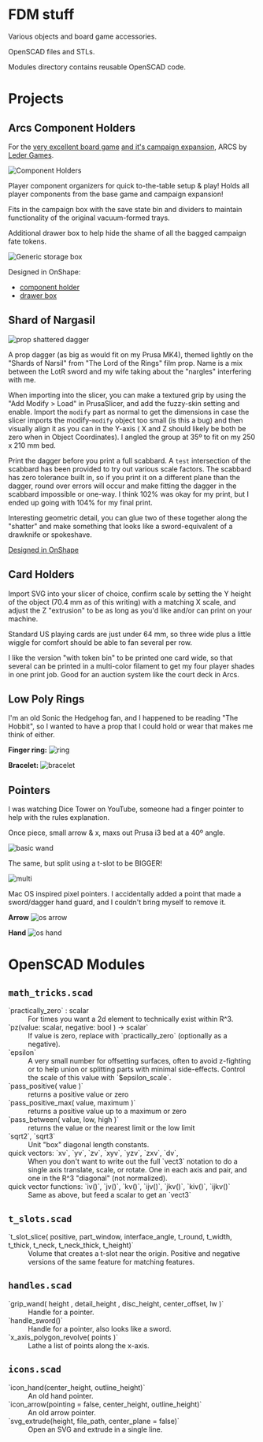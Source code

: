 # FDM stuff

Various objects and board game accessories.

OpenSCAD files and STLs.

Modules directory contains reusable OpenSCAD code.

# Projects

## Arcs Component Holders

For the [very excellent board game](https://www.youtube.com/watch?v=iP36OXiPkoo&t=158s&pp=ygUJc3VzZCBhcmNz) [and it's campaign expansion](https://www.youtube.com/watch?v=_GUatRy1LRk&pp=ygUJc3VzZCBhcmNz), ARCS by [Leder Games](https://ledergames.com/collections/full-catalog/arcs).

![Component Holders](previews/arcs_compents.png)

Player component organizers for quick to-the-table setup & play! Holds all player components from the base game and campaign expansion!

Fits in the campaign box with the save state bin and dividers to maintain functionality of the original vacuum-formed trays.

Additional drawer box to help hide the shame of all the bagged campaign fate tokens.

![Generic storage box](previews/arcs_tokens_box.png)

Designed in OnShape:

- [component holder](https://cad.onshape.com/documents/f8baa16c513774a1b4c4d1ff/w/156d0fb384fcc7c2bd21cdf2/e/2bc8450ed0d50105c287a671)
- [drawer box](https://cad.onshape.com/documents/24cb144bc6b0252d1dc903cc/w/38af809ec307699281591f3d/e/049a71283b5f04f74c4f6156)

## Shard of Nargasil

![prop shattered dagger](previews/shard_dagger.png)

A prop dagger (as big as would fit on my Prusa MK4), themed lightly on the "Shards of Narsil" from "The Lord of the Rings" film prop. Name is a mix between the LotR sword and my wife taking about the "nargles" interfering with me.

When importing into the slicer, you can make a textured grip by using the "Add Modify > Load" in PrusaSlicer, and add the fuzzy-skin setting and enable. Import the `modify` part as normal to get the dimensions in case the slicer imports the modify-`modify` object too small (is this a bug) and then visually align it as you can in the Y-axis ( X and Z should likely be both be zero when in Object Coordinates). I angled the group at 35º to fit on my 250 x 210 mm bed.

Print the dagger before you print a full scabbard. A `test` intersection of the scabbard has been provided to try out various scale factors. The scabbard has zero tolerance built in, so if you print it on a different plane than the dagger, round over errors will occur and make fitting the dagger in the scabbard impossible or one-way. I think 102% was okay for my print, but I ended up going with 104% for my final print.

Interesting geometric detail, you can glue two of these together along the "shatter" and make something that looks like a sword-equivalent of a drawknife or spokeshave.

[Designed in OnShape](https://cad.onshape.com/documents/8fd88022c6663004678fa262/w/4fc7def6cca343c748adaecc/e/43a368d694a9a7e5d57b0bc9)

## Card Holders

Import SVG into your slicer of choice, confirm scale by setting the Y height of the object (70.4 mm as of this writing) with a matching X scale, and adjust the Z "extrusion" to be as long as you'd like and/or can print on your machine.

Standard US playing cards are just under 64 mm, so three wide plus a little wiggle for comfort should be able to fan several per row.

I like the version "with token bin" to be printed one card wide, so that several can be printed in a multi-color filament to get my four player shades in one print job. Good for an auction system like the court deck in Arcs.

## Low Poly Rings

I'm an old Sonic the Hedgehog fan, and I happened to be reading "The Hobbit", so I wanted to have a prop that I could hold or wear that makes me think of either.

**Finger ring:**
![ring](previews/lpr_ring.png)

**Bracelet:**
![bracelet](previews/lpr_bracelet.png)

## Pointers

I was watching Dice Tower on YouTube, someone had a finger pointer to help with the rules explanation.

Once piece, small arrow & x, maxs out Prusa i3 bed at a 40º angle.

![basic wand](previews/pointer.png)

The same, but split using a t-slot to be BIGGER!

![multi](previews/pointer_multi.png)

Mac OS inspired pixel pointers. I accidentally added a point that made a sword/dagger hand guard, and I couldn't bring myself to remove it.

**Arrow**
![os arrow](previews/pointer_os_arrow.png)

**Hand**
![os hand](previews/pointer_os_hand.png)

# OpenSCAD Modules

## `math_tricks.scad`

<dt>`practically_zero` : scalar</dt>
<dd>For times you want a 2d element to technically exist within R^3.</dd>

<dt>`pz(value: scalar, negative: bool ) -> scalar`</dt>
<dd>If value is zero, replace with `practically_zero` (optionally as a negative).</dd>

<dt>`epsilon`</dt>
<dd>A very small number for offsetting surfaces, often to avoid z-fighting or to help union or splitting parts with minimal side-effects. Control the scale of this value with `$epsilon_scale`.</dd>

<dt>`pass_positive( value )`</dt>
<dd>returns a positive value or zero</dd>

<dt>`pass_positive_max( value, maximum )`</dt>
<dd>returns a positive value up to a maximum or zero</dd>

<dt>`pass_between( value, low, high )`</dt>
<dd>returns the value or the nearest limit or the low limit</dd>


<dt>`sqrt2`, `sqrt3`</dt>
<dd>Unit "box" diagonal length constants.</dd>

<dt>quick vectors: `xv`, `yv`, `zv`, `xyv`, `yzv`, `zxv`, `dv`, </dt>
<dd>
  When you don't want to write out the full `vect3` notation to do a single axis translate, scale, or rotate. One in each axis and pair, and one in the R^3 "diagonal" (not normalized).
</dd>

<dt>quick vector functions: `iv()`, `jv()`, `kv()`, `ijv()`, `jkv()`, `kiv()`, `ijkv()`</dt>
<dd>Same as above, but feed a scalar to get an `vect3`</dd>

## `t_slots.scad`

<dt>`t_slot_slice( positive, part_window, interface_angle, t_round, t_width, t_thick, t_neck, t_neck_thick, t_height)`</dt>
<dd>Volume that creates a t-slot near the origin. Positive and negative versions of the same feature for matching features.</dd>

## `handles.scad`

<dt>`grip_wand( height ,  detail_height ,  disc_height, center_offset, lw )`</dt>
<dd>Handle for a pointer.</dd>

<dt>`handle_sword()`</dt>
<dd>Handle for a pointer, also looks like a sword.</dd>

<dt>`x_axis_polygon_revolve( points )`</dt>
<dd>Lathe a list of points along the x-axis.</dd>


## `icons.scad`

<dt>`icon_hand(center_height, outline_height)`</dt>
<dd>An old hand pointer.</dd>

<dt>`icon_arrow(pointing = false, center_height, outline_height)`</dt>
<dd>An old arrow pointer.</dd>

<dt>`svg_extrude(height, file_path, center_plane = false)`</dt>
<dd>Open an SVG and extrude in a single line.</dd>


